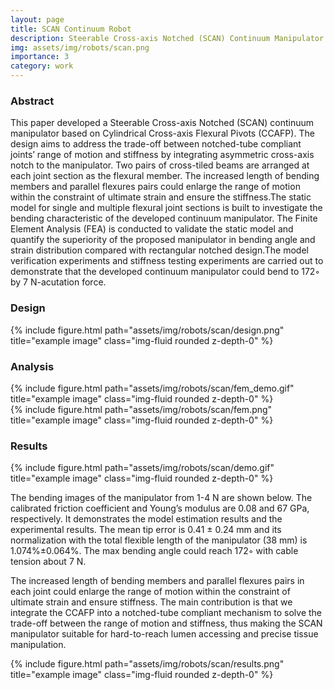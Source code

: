 ```yaml
---
layout: page
title: SCAN Continuum Robot
description: Steerable Cross-axis Notched (SCAN) Continuum Manipulator
img: assets/img/robots/scan.png
importance: 3
category: work
---
```



### Abstract

This paper developed a Steerable Cross-axis Notched (SCAN) continuum manipulator based on Cylindrical Cross-axis Flexural Pivots (CCAFP). The design aims to address the trade-off between notched-tube compliant joints’ range of motion and stiffness by integrating asymmetric cross-axis notch to the manipulator. Two pairs of cross-tiled beams are arranged at each joint section as the flexural member. The increased length of bending members and parallel flexures pairs could enlarge the range of motion within the constraint of ultimate strain and ensure the stiffness.The static model for single and multiple flexural joint sections is built to investigate the bending characteristic of the developed continuum manipulator. The Finite Element Analysis (FEA) is conducted to validate the static model and quantify the superiority of the proposed manipulator in bending angle and strain distribution compared with rectangular notched design.The model verification experiments and stiffness testing experiments are carried out to demonstrate that the developed continuum manipulator could bend to 172◦ by 7 N-acutation force.

### Design

<div class="row">
    <div class="col-sm-2">
    </div> 
    <div class="col-sm-8">
        {% include figure.html path="assets/img/robots/scan/design.png" title="example image" class="img-fluid rounded z-depth-0" %}
    </div>
    <div class="col-sm-2">
    </div> 
</div>

### Analysis
<div class="row">
    <div class="col-sm-5">
        {% include figure.html path="assets/img/robots/scan/fem_demo.gif" title="example image" class="img-fluid rounded z-depth-0" %}
    </div>
    <div class="col-sm-7">
        {% include figure.html path="assets/img/robots/scan/fem.png" title="example image" class="img-fluid rounded z-depth-0" %}
    </div>
</div>


### Results
<div class="row">
    <div class="col-sm-10">
        {% include figure.html path="assets/img/robots/scan/demo.gif" title="example image" class="img-fluid rounded z-depth-0" %}
    </div>
    <div class="col-sm-2">
    </div> 
</div>

The bending images of the manipulator from 1-4 N are shown below. The calibrated friction coefficient and Young’s modulus are 0.08 and 67 GPa, respectively. It demonstrates the model estimation results and the experimental results. The mean tip error is 0.41 ± 0.24 mm and its normalization with the total flexible length of the manipulator (38 mm) is 1.074%±0.064%. The max bending angle could reach 172◦ with cable tension about 7 N. 

The increased length of bending members and parallel flexures pairs in each joint could enlarge the range of motion within the constraint of ultimate strain and ensure stiffness. The main contribution is that we integrate the CCAFP into a notched-tube compliant mechanism to solve the trade-off between the range of motion and stiffness, thus making the SCAN manipulator suitable for hard-to-reach lumen accessing and precise tissue manipulation.

<div class="row">
    <div class="col-sm-2">
    </div> 
    <div class="col-sm-8">
        {% include figure.html path="assets/img/robots/scan/results.png" title="example image" class="img-fluid rounded z-depth-0" %}
    </div>
    <div class="col-sm-2">
    </div> 
</div>